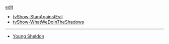 [edit](https://github.com/2cld/tv/edit/main/media/cat/README.md)

- [tvShow-StanAgainstEvil](./tvShow-StanAgainstEvil/)
- [tvShow-WhatWeDoInTheShadows](./tvShow-WhatWeDoInTheShadows/)


---
- [Young Sheldon](https://www.paramountplus.com/shows/video/KqG3_6fFfvcsMYkSXPvK58lCFtnykHxu/)
